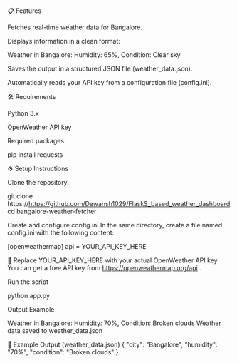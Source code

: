 📋 Features

Fetches real-time weather data for Bangalore.

Displays information in a clean format:

Weather in Bangalore: Humidity: 65%, Condition: Clear sky


Saves the output in a structured JSON file (weather_data.json).

Automatically reads your API key from a configuration file (config.ini).

🛠️ Requirements

Python 3.x

OpenWeather API key

Required packages:

pip install requests

⚙️ Setup Instructions

Clone the repository

git clone https://https://github.com/Dewansh1029/FlaskS_based_weather_dashboard
cd bangalore-weather-fetcher


Create and configure config.ini
In the same directory, create a file named config.ini with the following content:

[openweathermap]
api = YOUR_API_KEY_HERE


🔑 Replace YOUR_API_KEY_HERE with your actual OpenWeather API key.
You can get a free API key from https://openweathermap.org/api
.

Run the script

python app.py


Output Example

Weather in Bangalore: Humidity: 70%, Condition: Broken clouds
Weather data saved to weather_data.json

📁 Example Output (weather_data.json)
{
    "city": "Bangalore",
    "humidity": "70%",
    "condition": "Broken clouds"
}

